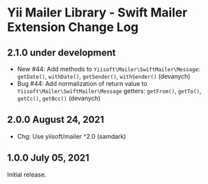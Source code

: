 # Yii Mailer Library - Swift Mailer Extension Change Log

## 2.1.0 under development

- New #44: Add methods to `Yiisoft\Mailer\SwiftMailer\Message`: `getDate()`, `withDate()`, `getSender()`, `withSender()` (devanych)
- Bug #44: Add normalization of return value to `Yiisoft\Mailer\SwiftMailer\Message` getters: `getFrom()`, `getTo()`, `getCc()`, `getBcc()` (devanych)

## 2.0.0 August 24, 2021

- Chg: Use yiisoft/mailer ^2.0 (samdark)

## 1.0.0 July 05, 2021

Initial release.
